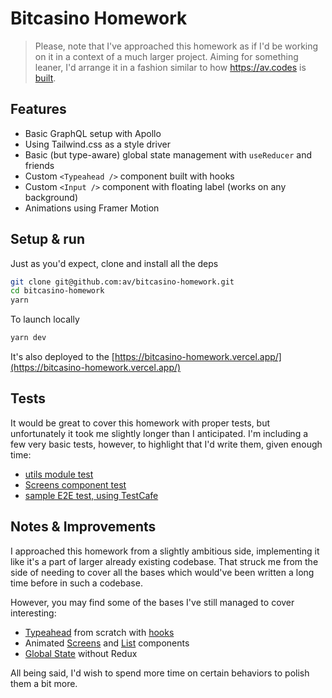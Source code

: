 # Bitcasino Homework

> Please, note that I've approached this homework as if I'd be working on it in a context of a much larger project. Aiming for something leaner, I'd arrange it in a fashion similar to how https://av.codes is [built](https://github.com/av/av).

## Features

- Basic GraphQL setup with Apollo
- Using Tailwind.css as a style driver
- Basic (but type-aware) global state management with `useReducer` and friends
- Custom `<Typeahead />` component built with hooks
- Custom `<Input />` component with floating label (works on any background)
- Animations using Framer Motion

## Setup & run

Just as you'd expect, clone and install all the deps

```bash
git clone git@github.com:av/bitcasino-homework.git
cd bitcasino-homework
yarn
```

To launch locally

```bash
yarn dev
```

It's also deployed to the [https://bitcasino-homework.vercel.app/](https://bitcasino-homework.vercel.app/)

## Tests

It would be great to cover this homework with proper tests, but unfortunately it took me slightly longer than I anticipated.
I'm including a few very basic tests, however, to highlight that I'd write them, given enough time:

- [utils module test](https://github.com/av/bitcasino-homework/blob/master/src/lib/utils.test.ts)
- [Screens component test](https://github.com/av/bitcasino-homework/blob/master/src/components/Screens.test.tsx)
- [sample E2E test, using TestCafe](https://github.com/av/bitcasino-homework/blob/master/e2e/01-base-test.ts)

## Notes & Improvements

I approached this homework from a slightly ambitious side, implementing it like it's a part of larger already existing codebase. That struck me from the side of needing to cover all the bases which would've been written a long time before in such a codebase.

However, you may find some of the bases I've still managed to cover interesting:

- [Typeahead](https://github.com/av/bitcasino-homework/blob/master/src/components/Typeahead.tsx) from scratch with [hooks](https://github.com/av/bitcasino-homework/blob/master/src/hooks/useTypeahead.ts)
- Animated [Screens](https://github.com/av/bitcasino-homework/blob/master/src/components/Screens.tsx) and [List](https://github.com/av/bitcasino-homework/blob/master/src/components/AnimatedList.tsx) components
- [Global State](https://github.com/av/bitcasino-homework/blob/master/src/components/withGlobalState.tsx) without Redux

All being said, I'd wish to spend more time on certain behaviors to polish them a bit more.
